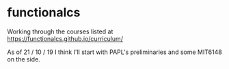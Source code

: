# functionalcs
Working through the courses listed at https://functionalcs.github.io/curriculum/

As of 21 / 10 / 19 I think I'll start with PAPL's preliminaries and some MIT6148 on the side.
